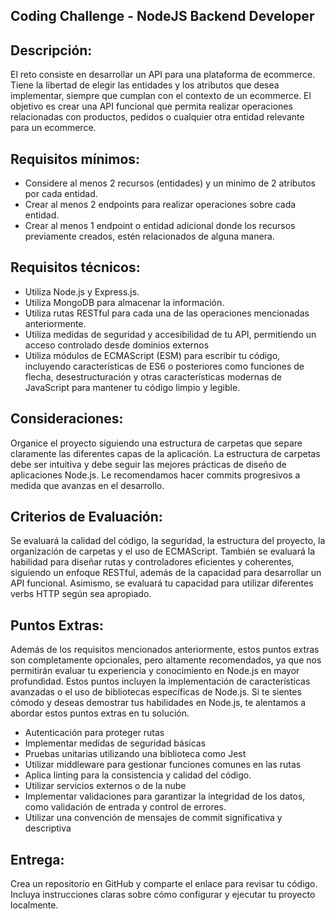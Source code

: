 ## Coding Challenge - NodeJS Backend Developer

## Descripción:

El reto consiste en desarrollar un API para una plataforma de ecommerce. Tiene la libertad de elegir las entidades y los atributos que desea implementar, siempre que cumplan con el contexto de un ecommerce. El objetivo es crear una API funcional que permita realizar operaciones relacionadas con productos, pedidos o cualquier otra entidad relevante para un ecommerce.

## Requisitos mínimos:

*   Considere al menos 2 recursos (entidades) y un minimo de 2 atributos por cada entidad.
*   Crear al menos 2 endpoints para realizar operaciones sobre cada entidad.
*   Crear al menos 1 endpoint o entidad adicional donde los recursos previamente creados, estén relacionados de alguna manera.

## Requisitos técnicos:

*   Utiliza Node.js y Express.js.
*   Utiliza MongoDB para almacenar la información.
*   Utiliza rutas RESTful para cada una de las operaciones mencionadas anteriormente.
*   Utiliza medidas de seguridad y accesibilidad de tu API, permitiendo un acceso controlado desde dominios externos
*   Utiliza módulos de ECMAScript (ESM) para escribir tu código, incluyendo características de ES6 o posteriores como funciones de flecha, desestructuración y otras características modernas de JavaScript para mantener tu código limpio y legible.

## Consideraciones:

Organice el proyecto siguiendo una estructura de carpetas que separe claramente las diferentes capas de la aplicación. La estructura de carpetas debe ser intuitiva y debe seguir las mejores prácticas de diseño de aplicaciones Node.js. Le recomendamos hacer commits progresivos a medida que avanzas en el desarrollo.

## Criterios de Evaluación:

Se evaluará la calidad del código, la seguridad, la estructura del proyecto, la organización de carpetas y el uso de ECMAScript. También se evaluará la habilidad para diseñar rutas y controladores eficientes y coherentes, siguiendo un enfoque RESTful, además de la capacidad para desarrollar un API funcional. Asimismo, se evaluará tu capacidad para utilizar diferentes verbs HTTP según sea apropiado.

## Puntos Extras:

Además de los requisitos mencionados anteriormente, estos puntos extras son completamente opcionales, pero altamente recomendados, ya que nos permitirán evaluar tu experiencia y conocimiento en Node.js en mayor profundidad. Estos puntos incluyen la implementación de características avanzadas o el uso de bibliotecas específicas de Node.js. Si te sientes cómodo y deseas demostrar tus habilidades en Node.js, te alentamos a abordar estos puntos extras en tu solución.

*   Autenticación para proteger rutas
*   Implementar medidas de seguridad básicas
*   Pruebas unitarias utilizando una biblioteca como Jest
*   Utilizar middleware para gestionar funciones comunes en las rutas
*   Aplica linting para la consistencia y calidad del código.
*   Utilizar servicios externos o de la nube
*   Implementar validaciones para garantizar la integridad de los datos, como validación de entrada y control de errores.
*   Utilizar una convención de mensajes de commit significativa y descriptiva

## Entrega:

Crea un repositorio en GitHub y comparte el enlace para revisar tu código. Incluya instrucciones claras sobre cómo configurar y ejecutar tu proyecto localmente.